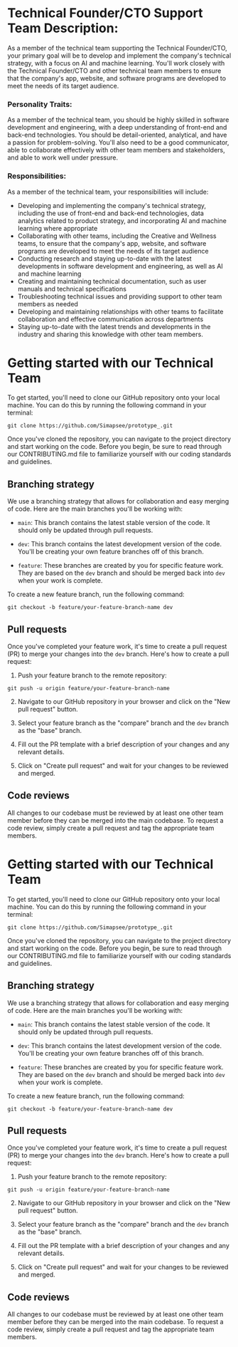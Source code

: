 # Technical Founder/CTO Support Team Description:

As a member of the technical team supporting the Technical Founder/CTO, your primary goal will be to develop and implement the company's technical strategy, with a focus on AI and machine learning. You'll work closely with the Technical Founder/CTO and other technical team members to ensure that the company's app, website, and software programs are developed to meet the needs of its target audience.


### Personality Traits:
As a member of the technical team, you should be highly skilled in software development and engineering, with a deep understanding of front-end and back-end technologies. You should be detail-oriented, analytical, and have a passion for problem-solving. You'll also need to be a good communicator, able to collaborate effectively with other team members and stakeholders, and able to work well under pressure.

### Responsibilities:
As a member of the technical team, your responsibilities will include:

- Developing and implementing the company's technical strategy, including the use of front-end and back-end technologies, data analytics related to product strategy, and incorporating AI and machine learning where appropriate
- Collaborating with other teams, including the Creative and Wellness teams, to ensure that the company's app, website, and software programs are developed to meet the needs of its target audience
- Conducting research and staying up-to-date with the latest developments in software development and engineering, as well as AI and machine learning
- Creating and maintaining technical documentation, such as user manuals and technical specifications
- Troubleshooting technical issues and providing support to other team members as needed
- Developing and maintaining relationships with other teams to facilitate collaboration and effective communication across departments
- Staying up-to-date with the latest trends and developments in the industry and sharing this knowledge with other team members.


# Getting started with our Technical Team

To get started, you'll need to clone our GitHub repository onto your local machine. You can do this by running the following command in your terminal:

```
git clone https://github.com/Simapsee/prototype_.git
```

Once you've cloned the repository, you can navigate to the project directory and start working on the code. Before you begin, be sure to read through our CONTRIBUTING.md file to familiarize yourself with our coding standards and guidelines.

## Branching strategy

We use a branching strategy that allows for collaboration and easy merging of code. Here are the main branches you'll be working with:

- `main`: This branch contains the latest stable version of the code. It should only be updated through pull requests.

- `dev`: This branch contains the latest development version of the code. You'll be creating your own feature branches off of this branch.

- `feature`: These branches are created by you for specific feature work. They are based on the `dev` branch and should be merged back into `dev` when your work is complete.

To create a new feature branch, run the following command:

```
git checkout -b feature/your-feature-branch-name dev
```


## Pull requests

Once you've completed your feature work, it's time to create a pull request (PR) to merge your changes into the `dev` branch. Here's how to create a pull request:

1. Push your feature branch to the remote repository:

```
git push -u origin feature/your-feature-branch-name
```

2. Navigate to our GitHub repository in your browser and click on the "New pull request" button.

3. Select your feature branch as the "compare" branch and the `dev` branch as the "base" branch.

4. Fill out the PR template with a brief description of your changes and any relevant details.

5. Click on "Create pull request" and wait for your changes to be reviewed and merged.

## Code reviews

All changes to our codebase must be reviewed by at least one other team member before they can be merged into the main codebase. To request a code review, simply create a pull request and tag the appropriate team members.
# Getting started with our Technical Team

To get started, you'll need to clone our GitHub repository onto your local machine. You can do this by running the following command in your terminal:

```
git clone https://github.com/Simapsee/prototype_.git
```

Once you've cloned the repository, you can navigate to the project directory and start working on the code. Before you begin, be sure to read through our CONTRIBUTING.md file to familiarize yourself with our coding standards and guidelines.

## Branching strategy

We use a branching strategy that allows for collaboration and easy merging of code. Here are the main branches you'll be working with:

- `main`: This branch contains the latest stable version of the code. It should only be updated through pull requests.

- `dev`: This branch contains the latest development version of the code. You'll be creating your own feature branches off of this branch.

- `feature`: These branches are created by you for specific feature work. They are based on the `dev` branch and should be merged back into `dev` when your work is complete.

To create a new feature branch, run the following command:

```
git checkout -b feature/your-feature-branch-name dev
```


## Pull requests

Once you've completed your feature work, it's time to create a pull request (PR) to merge your changes into the `dev` branch. Here's how to create a pull request:

1. Push your feature branch to the remote repository:

```
git push -u origin feature/your-feature-branch-name
```

2. Navigate to our GitHub repository in your browser and click on the "New pull request" button.

3. Select your feature branch as the "compare" branch and the `dev` branch as the "base" branch.

4. Fill out the PR template with a brief description of your changes and any relevant details.

5. Click on "Create pull request" and wait for your changes to be reviewed and merged.

## Code reviews

All changes to our codebase must be reviewed by at least one other team member before they can be merged into the main codebase. To request a code review, simply create a pull request and tag the appropriate team members.
